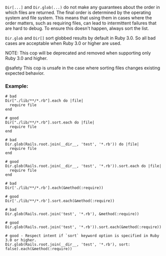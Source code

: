 `Dir[...]` and `Dir.glob(...)` do not make any guarantees about
the order in which files are returned. The final order is
determined by the operating system and file system.
This means that using them in cases where the order matters,
such as requiring files, can lead to intermittent failures
that are hard to debug. To ensure this doesn't happen,
always sort the list.

`Dir.glob` and `Dir[]` sort globbed results by default in Ruby 3.0.
So all bad cases are acceptable when Ruby 3.0 or higher are used.

NOTE: This cop will be deprecated and removed when supporting only Ruby 3.0 and higher.

@safety
    This cop is unsafe in the case where sorting files changes existing
    expected behavior.

### Example:

    # bad
    Dir["./lib/**/*.rb"].each do |file|
      require file
    end

    # good
    Dir["./lib/**/*.rb"].sort.each do |file|
      require file
    end

    # bad
    Dir.glob(Rails.root.join(__dir__, 'test', '*.rb')) do |file|
      require file
    end

    # good
    Dir.glob(Rails.root.join(__dir__, 'test', '*.rb')).sort.each do |file|
      require file
    end

    # bad
    Dir['./lib/**/*.rb'].each(&method(:require))

    # good
    Dir['./lib/**/*.rb'].sort.each(&method(:require))

    # bad
    Dir.glob(Rails.root.join('test', '*.rb'), &method(:require))

    # good
    Dir.glob(Rails.root.join('test', '*.rb')).sort.each(&method(:require))

    # good - Respect intent if `sort` keyword option is specified in Ruby 3.0 or higher.
    Dir.glob(Rails.root.join(__dir__, 'test', '*.rb'), sort: false).each(&method(:require))
